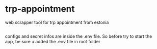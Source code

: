 # trp-appointment
web scrapper tool for trp appointment from estonia

##
configs and secret infos are inside the .env file. So before try to start the app, be sure u added the .env file in root folder